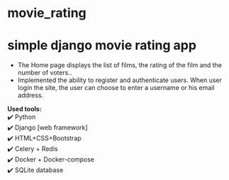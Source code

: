 # movie_rating
# simple django movie rating app

- The Home page displays the list of films, the rating of the film and the number of voters..
- Implemented the ability to register and authenticate users. When user login the site, the user can choose to enter a username or his email address.


__Used tools:__    
:heavy_check_mark: Python    
:heavy_check_mark: Django [web framework]      
:heavy_check_mark: HTML+CSS+Bootstrap    
:heavy_check_mark: Celery + Redis    
:heavy_check_mark: Docker + Docker-compose    
:heavy_check_mark: SQLite database    
